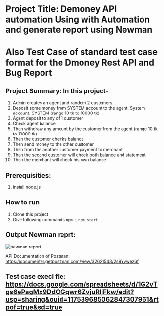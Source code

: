 # Project Title: Demoney API automation Using with Automation and generate report using Newman
# Also Test Case of standard test case format for the Dmoney Rest API and Bug Report

## Project Summary: In this project- 
  1. Admin creates an agent and random 2 customers.
  2. Deposit some money from SYSTEM account to the agent. System account: SYSTEM (range 10 tk to 10000 tk)
  3. Agent deposit to any of 1 customer
  4. Check agent balance
  5. Then withdraw any amount by the customer from the agent (range 10 tk to 10000 tk)
  6. Then the customer checks balance
  7. Then send money to the other customer
  8. Then from the another customer payment to merchant
  9. Then the second customer will check both balance and statement
  10. Then the merchant will check his own balance

## Prerequisities:
1. install node.js
## How to run
1. Clone this project
2. Give following commands
   ```npm i```
   ```npm start```
## Output Newman reprt:
![newman report](https://github.com/sborsha/Dmoney-Rest-API-of-Postman-/assets/97577812/80126e6e-7fd1-4c32-ae61-f60dfdf5ebc3)

API Documentation of Postman: https://documenter.getpostman.com/view/32621543/2s9Yywez6f

## Test case execl fle: https://docs.google.com/spreadsheets/d/1G2vTgs6ePagMx9DdOGqwr6ZvjuRljFkw/edit?usp=sharing&ouid=117539685062847307961&rtpof=true&sd=true
